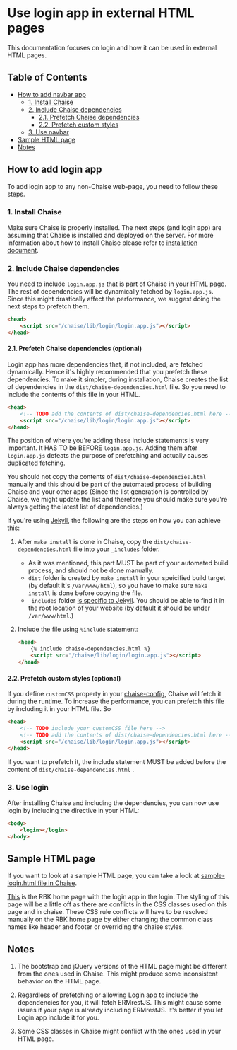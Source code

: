 # Use login app in external HTML pages

This documentation focuses on login and how it can be used in external HTML pages.

## Table of Contents
- [How to add navbar app](#how-to-add-navbar-app)
  * [1. Install Chaise](#1-install-chaise)
  * [2. Include Chaise dependencies](#2-include-chaise-dependencies)
    + [2.1. Prefetch Chaise dependencies](#21-prefetch-chaise-dependencies-optional)
    + [2.2. Prefetch custom styles](#22-prefetch-custom-styles-optional)
  * [3. Use navbar](#3-use-navbar)
- [Sample HTML page](#sample-html-page)
- [Notes](#notes)

## How to add login app

To add login app to any non-Chaise web-page, you need to follow these steps.

### 1. Install Chaise

Make sure Chaise is properly installed. The next steps (and login app) are assuming that Chaise is installed and deployed on the server. For more information about how to install Chaise please refer to [installation document](installation.md).

### 2. Include Chaise dependencies

You need to include `login.app.js` that is part of Chaise in your HTML page. The rest of dependencies will be dynamically fetched by `login.app.js`. Since this might drastically affect the performance, we suggest doing the next steps to prefetch them.

```html
<head>
    <script src="/chaise/lib/login/login.app.js"></script>
</head>
```

#### 2.1. Prefetch Chaise dependencies (optional)

Login app has more dependencies that, if not included, are fetched dynamically. Hence it's highly recommended that you prefetch these dependencies.  To make it simpler, during installation, Chaise creates the list of dependencies in the `dist/chaise-dependencies.html` file.  So you need to include the contents of this file in your HTML.

```html
<head>
    <!-- TODO add the contents of dist/chaise-dependencies.html here -->
    <script src="/chaise/lib/login/login.app.js"></script>
</head>
```

The position of where you're adding these include statements is very important. It HAS TO be BEFORE `login.app.js`.  Adding them after `login.app.js` defeats the purpose of prefetching and actually causes duplicated fetching.

You should not copy the contents of `dist/chaise-dependencies.html` manually and this should be part of the automated process of building Chaise and your other apps (Since the list generation is controlled by Chaise, we might update the list and therefore you should make sure you're always getting the latest list of dependencies.)  

If you're using [Jekyll](https://jekyllrb.com), the following are the steps on how you can achieve this:

1. After `make install` is done in Chaise, copy the `dist/chaise-dependencies.html` file into your `_includes` folder.
    - As it was mentioned, this part MUST be part of your automated build process, and should not be done manually.
    - `dist` folder is created by `make install` in your speicified build target (by default it's `/var/www/html`), so you have to make sure `make install` is done before copying the file.
    - `_includes` folder [is specific to Jekyll](https://jekyllrb.com/docs/includes/). You should be able to find it in the root location of your website (by default it should be under `/var/www/html`.)

2. Include the file using `%include` statement:
    ```html
    <head>
        {% include chaise-dependencies.html %}
        <script src="/chaise/lib/login/login.app.js"></script>
    </head>
    ```

#### 2.2. Prefetch custom styles (optional)

If you define `customCSS` property in your [chaise-config](chaise-config.md), Chaise will fetch it during the runtime. To increase the performance, you can prefetch this file by including it in your HTML file. So

```html
<head>
    <!-- TODO include your customCSS file here -->
    <!-- TODO add the contents of dist/chaise-dependencies.html here -->
    <script src="/chaise/lib/login/login.app.js"></script>
</head>
```
If you want to prefetch it, the include statement MUST be added before the content of `dist/chaise-dependencies.html` .

### 3. Use login

After installing Chaise and including the dependencies, you can now use login by including the directive in your HTML:

```html
<body>
    <login></login>
</body>
```

## Sample HTML page
 If you want to look at a sample HTML page, you can take a look at [sample-login.html file in Chaise](https://github.com/informatics-isi-edu/chaise/blob/master/lib/login/sample-login.html).

 [This](https://github.com/informatics-isi-edu/chaise/blob/master/lib/login/sample-loginOnRbk.html) is the RBK home page with the login app in the login. The styling of this page will be a little off as there are conflicts in the CSS classes used on this page and in chaise. These CSS rule conflicts will have to be resolved manually on the RBK home page by either changing the common class names like header and footer or overriding the chaise styles.

## Notes

1. The bootstrap and jQuery versions of the HTML page might be different from the ones used in Chaise. This might produce some inconsistent behavior on the HTML page.

2. Regardless of prefetching or allowing Login app to include the dependencies for you, it will fetch ERMrestJS. This might cause some issues if your page is already including ERMrestJS. It's better if you let Login app include it for you.

3. Some CSS classes in Chaise might conflict with the ones used in your HTML page.
